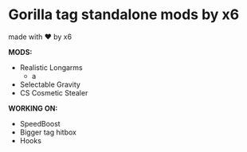 # Gorilla tag standalone mods by x6
made with ❤️ by x6

**MODS:**
- Realistic Longarms
  - a
- Selectable Gravity
- CS Cosmetic Stealer

**WORKING ON:**
- SpeedBoost
- Bigger tag hitbox
- Hooks
